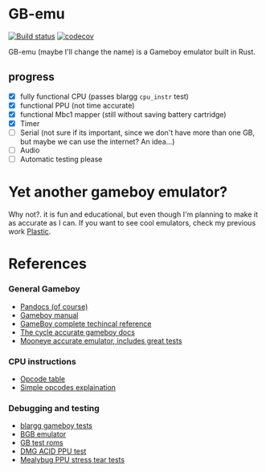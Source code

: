 # GB-emu
[![Build status](https://github.com/Amjad50/GB-emu/workflows/Rust/badge.svg)](https://github.com/Amjad50/GB-emu/actions?query=workflow%3ARust)
[![codecov](https://codecov.io/gh/Amjad50/GB-emu/branch/master/graph/badge.svg)](https://codecov.io/gh/Amjad50/GB-emu)

GB-emu (maybe I'll change the name) is a Gameboy emulator built in Rust.

## progress
- [x] fully functional CPU (passes blargg `cpu_instr` test)
- [x] functional PPU (not time accurate)
- [x] functional Mbc1 mapper (still without saving battery cartridge)
- [x] Timer
- [ ] Serial (not sure if its important, since we don't have more than one GB, but maybe we can use the internet? An idea...)
- [ ] Audio
- [ ] Automatic testing please

# Yet another gameboy emulator?
Why not?. it is fun and educational, but even though I'm planning to make it as accurate as I can. If you want to see cool emulators, check my previous work [Plastic].

# References
### General Gameboy
- [Pandocs (of course)](https://gbdev.io/pandocs/)
- [Gameboy manual](http://www.codeslinger.co.uk/pages/projects/gameboy/files/GB.pdf)
- [GameBoy complete techincal reference](https://gekkio.fi/files/gb-docs/gbctr.pdf)
- [The cycle accurate gameboy docs](https://github.com/AntonioND/giibiiadvance/blob/master/docs/TCAGBD.pdf)
- [Mooneye accurate emulator, includes great tests](https://github.com/Gekkio/mooneye-gb)
### CPU instructions
- [Opcode table](https://gbdev.io/gb-opcodes//optables/dark)
- [Simple opcodes explaination](http://gameboy.mongenel.com/dmg/opcodes.html)
### Debugging and testing
- [blargg gameboy tests](https://gbdev.gg8.se/files/roms/blargg-gb-tests/)
- [BGB emulator](https://bgb.bircd.org/)
- [GB test roms](https://github.com/retrio/gb-test-roms)
- [DMG ACID PPU test](https://github.com/mattcurrie/dmg-acid2)
- [Mealybug PPU stress tear tests](https://github.com/mattcurrie/mealybug-tearoom-tests)


[Plastic]: https://github.com/Amjad50/plastic

